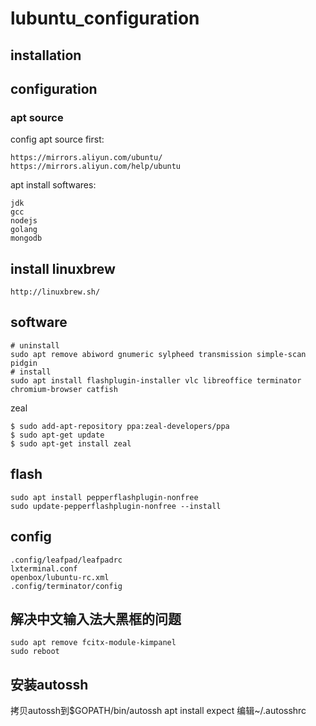 # lubuntu_configuration

## installation


## configuration

### apt source

config apt source first:

```
https://mirrors.aliyun.com/ubuntu/
https://mirrors.aliyun.com/help/ubuntu
```

apt install softwares:

```
jdk
gcc
nodejs
golang
mongodb
```

## install linuxbrew

```
http://linuxbrew.sh/
```

## software

```
# uninstall
sudo apt remove abiword gnumeric sylpheed transmission simple-scan pidgin
# install
sudo apt install flashplugin-installer vlc libreoffice terminator chromium-browser catfish
```

zeal
```
$ sudo add-apt-repository ppa:zeal-developers/ppa
$ sudo apt-get update
$ sudo apt-get install zeal
```

## flash

```
sudo apt install pepperflashplugin-nonfree
sudo update-pepperflashplugin-nonfree --install
```

## config

```
.config/leafpad/leafpadrc
lxterminal.conf
openbox/lubuntu-rc.xml
.config/terminator/config
```

## 解决中文输入法大黑框的问题

```
sudo apt remove fcitx-module-kimpanel
sudo reboot
```

## 安装autossh

拷贝autossh到$GOPATH/bin/autossh
apt install expect
编辑~/.autosshrc

